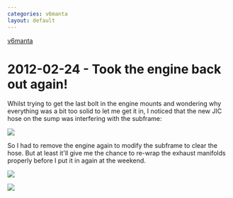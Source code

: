 ```yaml
---
categories: v6manta
layout: default
---
```


[v6manta](/v6manta)

# 2012-02-24 - Took the engine back out again!
Whilst trying to get the last bolt in the engine mounts and wondering why everything was a bit too solid to let me get it in, I noticed that the new JIC hose on the sump was interfering with the subframe:

![](/img/v6manta/2012/02/IMAG0213.jpg)

So I had to remove the engine again to modify the subframe to clear the hose. But at least it'll give me the chance to re-wrap the exhaust manifolds properly before I put it in again at the weekend.

![](/img/v6manta/2012/02/IMAG0216.jpg)

![](/img/v6manta/2012/02/IMAG0217.jpg)
